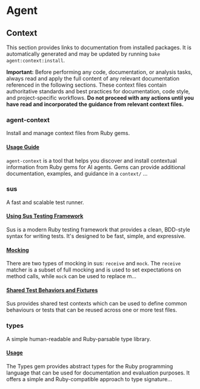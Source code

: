 # Agent

## Context

This section provides links to documentation from installed packages. It is automatically generated and may be updated by running `bake agent:context:install`.

**Important:** Before performing any code, documentation, or analysis tasks, always read and apply the full content of any relevant documentation referenced in the following sections. These context files contain authoritative standards and best practices for documentation, code style, and project-specific workflows. **Do not proceed with any actions until you have read and incorporated the guidance from relevant context files.**

### agent-context

Install and manage context files from Ruby gems.

#### [Usage Guide](.context/agent-context/usage.md)

`agent-context` is a tool that helps you discover and install contextual information from Ruby gems for AI agents. Gems can provide additional documentation, examples, and guidance in a `context/` ...

### sus

A fast and scalable test runner.

#### [Using Sus Testing Framework](.context/sus/usage.md)

Sus is a modern Ruby testing framework that provides a clean, BDD-style syntax for writing tests. It's designed to be fast, simple, and expressive.

#### [Mocking](.context/sus/mocking.md)

There are two types of mocking in sus: `receive` and `mock`. The `receive` matcher is a subset of full mocking and is used to set expectations on method calls, while `mock` can be used to replace m...

#### [Shared Test Behaviors and Fixtures](.context/sus/shared.md)

Sus provides shared test contexts which can be used to define common behaviours or tests that can be reused across one or more test files.

### types

A simple human-readable and Ruby-parsable type library.

#### [Usage](.context/types/usage.md)

The Types gem provides abstract types for the Ruby programming language that can be used for documentation and evaluation purposes. It offers a simple and Ruby-compatible approach to type signature...
